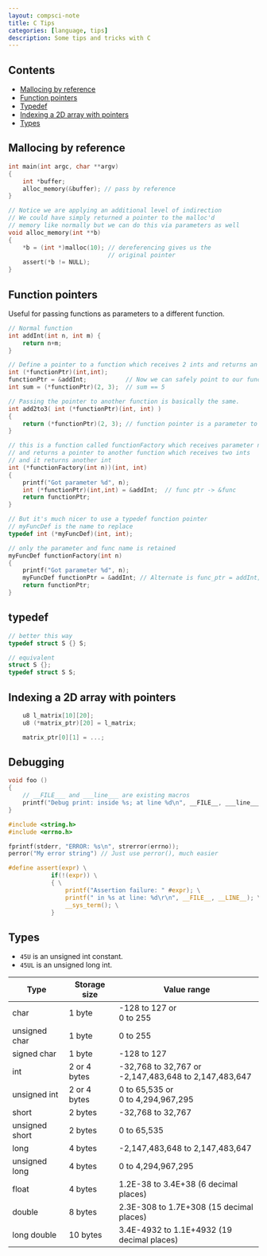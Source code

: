 ```yaml
---
layout: compsci-note
title: C Tips
categories: [language, tips]
description: Some tips and tricks with C
---
```


## Contents

* [Mallocing by reference](#mallocing-by-reference)
* [Function pointers](#function-pointers)
* [Typedef](#typedef)
* [Indexing a 2D array with pointers](#indexing-a-2d-array-with-pointers)
* [Types](#types)

## Mallocing by reference

```c
int main(int argc, char **argv)
{
    int *buffer;
    alloc_memory(&buffer); // pass by reference
}

// Notice we are applying an additional level of indirection
// We could have simply returned a pointer to the malloc'd
// memory like normally but we can do this via parameters as well
void alloc_memory(int **b)
{
    *b = (int *)malloc(10); // dereferencing gives us the
                            // original pointer
    assert(*b != NULL);
}
```

## Function pointers

Useful for passing functions as parameters to a different function.

```c
// Normal function
int addInt(int n, int m) {
    return n+m;
}

// Define a pointer to a function which receives 2 ints and returns an int.
int (*functionPtr)(int,int);
functionPtr = &addInt;           // Now we can safely point to our function
int sum = (*functionPtr)(2, 3);  // sum == 5

// Passing the pointer to another function is basically the same.
int add2to3( int (*functionPtr)(int, int) )
{
    return (*functionPtr)(2, 3); // function pointer is a parameter to add2to3
}

// this is a function called functionFactory which receives parameter n
// and returns a pointer to another function which receives two ints
// and it returns another int
int (*functionFactory(int n))(int, int)
{
    printf("Got parameter %d", n);
    int (*functionPtr)(int,int) = &addInt;  // func ptr -> &func
    return functionPtr;
}

// But it's much nicer to use a typedef function pointer
// myFuncDef is the name to replace
typedef int (*myFuncDef)(int, int);

// only the parameter and func name is retained
myFuncDef functionFactory(int n)
{
    printf("Got parameter %d", n);
    myFuncDef functionPtr = &addInt; // Alternate is func_ptr = addInt;
    return functionPtr;
}
```

## typedef

```c
// better this way
typedef struct S {} S;

// equivalent
struct S {};
typedef struct S S;
```

## Indexing a 2D array with pointers

```c
    u8 l_matrix[10][20];
    u8 (*matrix_ptr)[20] = l_matrix;

    matrix_ptr[0][1] = ...;
```

## Debugging

```c
void foo ()
{
    // __FILE___ and ___line___ are existing macros
    printf("Debug print: inside %s; at line %d\n", __FILE__, ___line___);
}
```

```c
#include <string.h>
#include <errno.h>

fprintf(stderr, "ERROR: %s\n", strerror(errno));
perror("My error string") // Just use perror(), much easier
```

```c
#define assert(expr) \
            if(!(expr)) \
            { \
                printf("Assertion failure: " #expr); \
                printf(" in %s at line: %d\r\n", __FILE__, __LINE__); \
                __sys_term(); \
            }
```

## Types

* `45U` is an unsigned int constant.
* `45UL` is an unsigned long int.

|Type             |Storage size | Value range                                            |
|-----------------|-------------|--------------------------------------------------------|
|char             |1 byte       |-128 to 127 or <br> 0 to 255                            |
|unsigned char    |1 byte       |0 to 255                                                |
|signed char      |1 byte       |-128 to 127                                             |
|int              |2 or 4 bytes |-32,768 to 32,767 or <br>-2,147,483,648 to 2,147,483,647|
|unsigned int     |2 or 4 bytes | 0 to 65,535  or <br>0 to 4,294,967,295                 |
|short            |2 bytes      |-32,768 to 32,767                                       |
|unsigned short   |2 bytes      |0 to 65,535                                             |
|long             |4 bytes      |-2,147,483,648 to 2,147,483,647                         |
|unsigned long    |4 bytes      | 0 to 4,294,967,295                                     |
|float            |4 bytes      |1.2E-38 to 3.4E+38 (6 decimal places)                   |
|double           |8 bytes      |2.3E-308 to 1.7E+308 (15 decimal places)                |
|long double      |10 bytes     |3.4E-4932 to 1.1E+4932 (19 decimal places)              |
